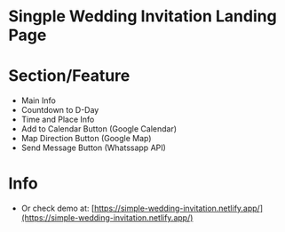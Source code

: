 # Singple Wedding Invitation Landing Page 


# Section/Feature
- Main Info
- Countdown to D-Day
- Time and Place Info
- Add to Calendar Button (Google Calendar)
- Map Direction Button (Google Map)
- Send Message Button (Whatssapp API)

# Info
- Or check demo at: [https://simple-wedding-invitation.netlify.app/](https://simple-wedding-invitation.netlify.app/)
